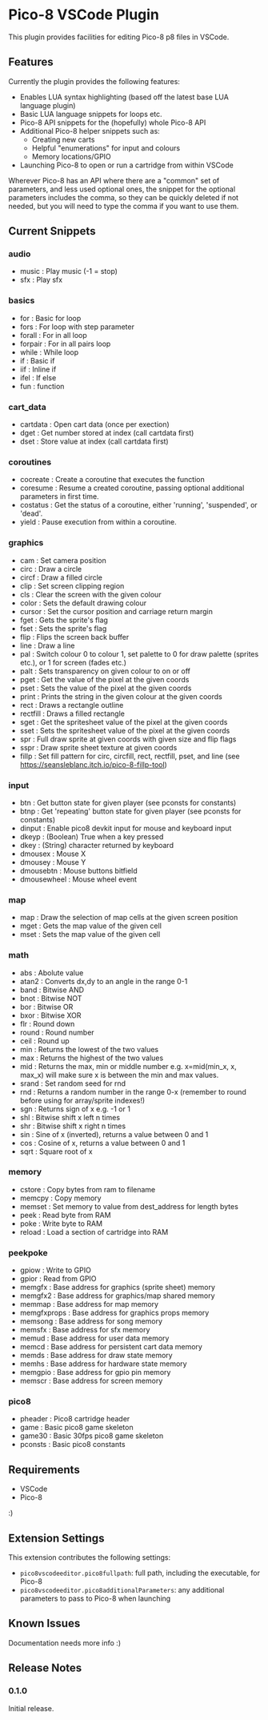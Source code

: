 # Pico-8 VSCode Plugin

This plugin provides facilities for editing Pico-8 p8 files in VSCode.

## Features

Currently the plugin provides the following features:

* Enables LUA syntax highlighting (based off the latest base LUA language plugin)
* Basic LUA language snippets for loops etc.
* Pico-8 API snippets for the (hopefully) whole Pico-8 API
* Additional Pico-8 helper snippets such as:
    * Creating new carts
    * Helpful "enumerations" for input and colours
    * Memory locations/GPIO
* Launching Pico-8 to open or run a cartridge from within VSCode

Wherever Pico-8 has an API where there are a "common" set of parameters, and less used optional ones, the snippet for the optional parameters includes the comma, so they can be quickly deleted if not needed, but you will need to type the comma if you want to use them.

## Current Snippets

### audio
* music : Play music (-1 = stop)
* sfx : Play sfx
### basics
* for : Basic for loop
* fors : For loop with step parameter
* forall : For in all loop
* forpair : For in all pairs loop
* while : While loop
* if : Basic if
* iif : Inline if
* ifel : If else
* fun : function
### cart_data
* cartdata : Open cart data (once per exection)
* dget : Get number stored at index (call cartdata first)
* dset : Store value at index (call cartdata first)
### coroutines
* cocreate : Create a coroutine that executes the function
* coresume : Resume a created coroutine, passing optional additional parameters in first time.
* costatus : Get the status of a coroutine, either 'running', 'suspended', or 'dead'.
* yield : Pause execution from within a coroutine.
### graphics
* cam : Set camera position
* circ : Draw a circle
* circf : Draw a filled circle
* clip : Set screen clipping region
* cls : Clear the screen with the given colour
* color : Sets the default drawing colour
* cursor : Set the cursor position and carriage return margin
* fget : Gets the sprite's flag
* fset : Sets the sprite's flag
* flip : Flips the screen back buffer
* line : Draw a line
* pal : Switch colour 0 to colour 1, set palette to 0 for draw palette (sprites etc.), or 1 for screen (fades etc.)
* palt : Sets transparency on given colour to on or off
* pget : Get the value of the pixel at the given coords
* pset : Sets the value of the pixel at the given coords
* print : Prints the string in the given colour at the given coords
* rect : Draws a rectangle outline
* rectfill : Draws a filled rectangle
* sget : Get the spritesheet value of the pixel at the given coords
* sset : Sets the spritesheet value of the pixel at the given coords
* spr : Full draw sprite at given coords with given size and flip flags
* sspr : Draw sprite sheet texture at given coords
* fillp : Set fill pattern for circ, circfill, rect, rectfill, pset, and line (see https://seansleblanc.itch.io/pico-8-fillp-tool)
### input
* btn : Get button state for given player (see pconsts for constants)
* btnp : Get 'repeating' button state for given player (see pconsts for constants)
* dinput : Enable pico8 devkit input for mouse and keyboard input
* dkeyp : (Boolean) True when a key pressed
* dkey : (String) character returned by keyboard
* dmousex : Mouse X
* dmousey : Mouse Y
* dmousebtn : Mouse buttons bitfield
* dmousewheel : Mouse wheel event
### map
* map : Draw the selection of map cells at the given screen position
* mget : Gets the map value of the given cell
* mset : Sets the map value of the given cell
### math
* abs : Abolute value
* atan2 : Converts dx,dy to an angle in the range 0-1
* band : Bitwise AND
* bnot : Bitwise NOT
* bor : Bitwise OR
* bxor : Bitwise XOR
* flr : Round down
* round : Round number
* ceil : Round up
* min : Returns the lowest of the two values
* max : Returns the highest of the two values
* mid : Returns the max, min or middle number e.g. x=mid(min_x, x, max_x) will make sure x is between the min and max values.
* srand : Set random seed for rnd
* rnd : Returns a random number in the range 0-x (remember to round before using for array/sprite indexes!)
* sgn : Returns sign of x e.g. -1 or 1
* shl : Bitwise shift x left n times
* shr : Bitwise shift x right n times
* sin : Sine of x (inverted), returns a value between 0 and 1
* cos : Cosine of x, returns a value between 0 and 1
* sqrt : Square root of x
### memory
* cstore : Copy bytes from ram to filename
* memcpy : Copy memory
* memset : Set memory to value from dest_address for length bytes
* peek : Read byte from RAM
* poke : Write byte to RAM
* reload : Load a section of cartridge into RAM
### peekpoke
* gpiow : Write to GPIO
* gpior : Read from GPIO
* memgfx : Base address for graphics (sprite sheet) memory
* memgfx2 : Base address for graphics/map shared memory
* memmap : Base address for map memory
* memgfxprops : Base address for graphics props memory
* memsong : Base address for song memory
* memsfx : Base address for sfx memory
* memud : Base address for user data memory
* memcd : Base address for persistent cart data memory
* memds : Base address for draw state memory
* memhs : Base address for hardware state memory
* memgpio : Base address for gpio pin memory
* memscr : Base address for screen memory
### pico8
* pheader : Pico8 cartridge header
* game : Basic pico8 game skeleton
* game30 : Basic 30fps pico8 game skeleton
* pconsts : Basic pico8 constants

## Requirements

* VSCode
* Pico-8

:)

## Extension Settings

This extension contributes the following settings:

* `pico8vscodeeditor.pico8fullpath`: full path, including the executable, for Pico-8
* `pico8vscodeeditor.pico8additionalParameters`: any additional parameters to pass to Pico-8 when launching

## Known Issues

Documentation needs more info :)

## Release Notes

### 0.1.0

Initial release.
